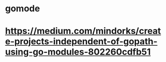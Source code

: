 # gomode
# https://medium.com/mindorks/create-projects-independent-of-gopath-using-go-modules-802260cdfb51
